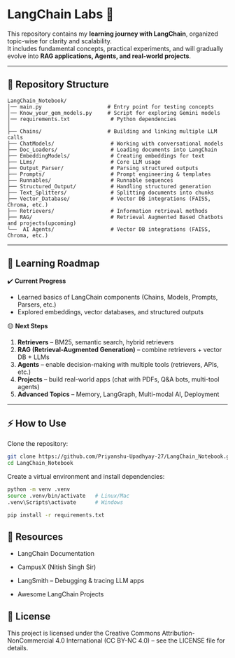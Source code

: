 # LangChain Labs 🚀

This repository contains my **learning journey with LangChain**, organized topic-wise for clarity and scalability.  
It includes fundamental concepts, practical experiments, and will gradually evolve into **RAG applications, Agents, and real-world projects**.  

---

## 📂 Repository Structure

```text
LangChain_Notebook/
│── main.py                     # Entry point for testing concepts
│── Know_your_gem_models.py     # Script for exploring Gemini models
│── requirements.txt             # Python dependencies
│
├── Chains/                     # Building and linking multiple LLM calls
├── ChatModels/                  # Working with conversational models
├── Doc_Loaders/                 # Loading documents into LangChain
├── EmbeddingModels/             # Creating embeddings for text
├── LLms/                        # Core LLM usage
├── Output_Parser/               # Parsing structured outputs
├── Prompts/                     # Prompt engineering & templates
├── Runnables/                   # Runnable sequences
├── Structured_Output/           # Handling structured generation
├── Text_Splitters/              # Splitting documents into chunks
├── Vector_Database/             # Vector DB integrations (FAISS, Chroma, etc.)
├── Retrievers/                  # Information retrieval methods
├── RAG/                         # Retrieval Augmented Based Chatbots and projects(upcoming)
└──  AI Agents/                  # Vector DB integrations (FAISS, Chroma, etc.)
```

---

## 📌 Learning Roadmap

✔️ **Current Progress**  
- Learned basics of LangChain components (Chains, Models, Prompts, Parsers, etc.)  
- Explored embeddings, vector databases, and structured outputs  

🟡 **Next Steps**  
1. **Retrievers** – BM25, semantic search, hybrid retrievers  
2. **RAG (Retrieval-Augmented Generation)** – combine retrievers + vector DB + LLMs  
3. **Agents** – enable decision-making with multiple tools (retrievers, APIs, etc.)  
4. **Projects** – build real-world apps (chat with PDFs, Q&A bots, multi-tool agents)  
5. **Advanced Topics** – Memory, LangGraph, Multi-modal AI, Deployment  

---

## ⚡ How to Use

Clone the repository:
```bash 
git clone https://github.com/Priyanshu-Upadhyay-27/LangChain_Notebook.git
cd LangChain_Notebook
```

Create a virtual environment and install dependencies:
```bash
python -m venv .venv
source .venv/bin/activate   # Linux/Mac
.venv\Scripts\activate      # Windows
```

```bash
pip install -r requirements.txt
```

## 📘 Resources

- LangChain Documentation

- CampusX (Nitish Singh Sir)

- LangSmith
 – Debugging & tracing LLM apps

- Awesome LangChain Projects

## 📄 License

This project is licensed under the Creative Commons Attribution-NonCommercial 4.0 International (CC BY-NC 4.0) – see the LICENSE
 file for details.

